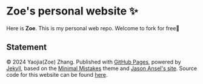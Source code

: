 # Zoe's personal website ✨

Here is **Zoe**. This is my personal web repo. Welcome to fork for free🥰

## Statement

© 2024 Yaojia(Zoe) Zhang. Published with [GitHub Pages](https://pages.github.com/), powered by [Jekyll](https://jekyllrb.com/), based on the [Minimal Mistakes](https://mademistakes.com/) theme and [Jason Ansel's site](https://github.com/jansel/jansel.github.io). Source code for this website can be found [here](https://github.com/GuangLun2000/GuangLun2000.github.io).
